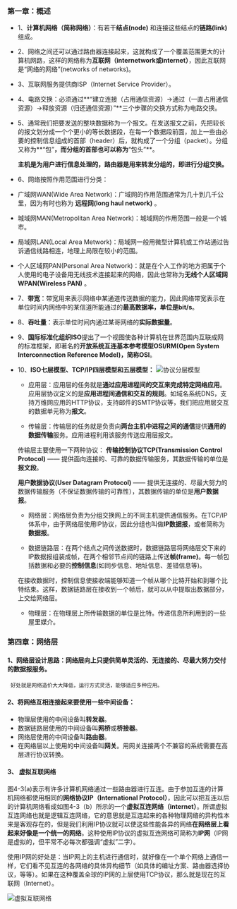 ### 第一章：概述

- 1、**计算机网络（简称网络）**：有若干**结点(node)** 和连接这些结点的**链路(link)** 组成。

- 2、网络之间还可以通过路由器连接起来，这就构成了一个覆盖范围更大的计算机网路，这样的网络称为**互联网（internetwork或internet）**，因此互联网是“网络的网络”(networks of networks)。

- 3、互联网服务提供商ISP（Internet Service Provider）。

- 4、电路交换：必须通过**“建立连接（占用通信资源）→通过（一直占用通信资源）→释放资源（归还通信资源）”**三个步骤的交换方式称为电路交换。

- 5、通常我们把要发送的整块数据称为一个报文。在发送报文之前，先把较长的报文划分成一个个更小的等长数据段，在每一个数据段前面，加上一些由必要的控制信息组成的首部（header）后，就构成了一个分组（packet）。分组又称为**“包”**，而分组的首部也可以称为**“包头”**。

   **主机是为用户进行信息处理的，路由器是用来转发分组的，即进行分组交换。**

- 6、网络按照作用范围进行分类：

 - 广域网WAN(Wide Area Network)：广域网的作用范围通常为几十到几千公里，因为有时也称为 **远程网(long haul network)** 。 
 
 - 城域网MAN(Metropolitan Area Network)：城域网的作用范围一般是一个城市。
 
 - 局域网LAN(Local Area Metwork)：局域网一般用微型计算机或工作站通过告诉通信线路相连，地理上局限在较小的范围。
 
 - 个人区域网PAN(Personal Area Network)：就是在个人工作的地方把属于个人使用的电子设备用无线技术连接起来的网络，因此也常称为**无线个人区域网WPAN(Wireless PAN)** 。
 
- 7、**带宽**：带宽用来表示网络中某通道传送数据的能力，因此网络带宽表示在单位时间内网络中的某信道所能通过的**最高数据率，单位是bit/s**。

- 8、**吞吐量**：表示单位时间内通过某哥网络的**实际数据量**。

- 9、**国际标准化组织ISO**提出了一个视图使各种计算机在世界范围内互联成网的标准框架，即著名的**开放系统互连基本参考模型OSI/RM(Open System Interconnection Reference Model)，简称OSI**。

- 10、**ISO七层模型、TCP/IP四层模型和五层模型：**
  ![协议分层模型](https://github.com/chen-eugene/Interview/blob/master/image/1540114802(1).png)

   - 应用层：应用层的任务就是**通过应用进程间的交互来完成特定网络应用**。应用层协议定义的是**应用进程间通信和交互的规则**。如域名系统DNS，支持万维网应用的HTTP协议，支持邮件的SMTP协议等，我们把应用层交互的数据单元称为**报文**。
 
   - 传输层：传输层的任务就是负责向**两台主机中进程之间的通信**提供**通用的数据传输**服务。应用进程利用该服务传送应用层报文。
  
   传输层主要使用一下两种协议：
   **传输控制协议TCP(Transmission Control Protocol)** —— 提供面向连接的、可靠的数据传输服务，其数据传输的单位是**报文段**。

  **用户数据协议(User Datagram Protocol)** —— 提供无连接的、尽最大努力的数据传输服务（不保证数据传输的可靠性），其数据传输的单位是**用户数据报**。

   - 网络层：网络层负责为分组交换网上的不同主机提供通信服务。在TCP/IP体系中，由于网络层使用IP协议，因此分组也叫做**IP数据报**，或者简称为**数据报**。

   - 数据链路层：在两个结点之间传送数据时，数据链路层将网络层交下来的IP数据报组装成帧，在两个相邻节点间的链路上传送**帧(frame)**。每一帧包括数据和必要的**控制信息**(如同步信息、地址信息、差错信息等)。

   在接收数据时，控制信息使接收端能够知道一个帧从哪个比特开始和到哪个比特结束。这样，数据链路层在接收到一个帧后，就可以从中提取出数据部分，上交给网络层。

   - 物理层：在物理层上所传输数据的单位是比特。传递信息所利用到的一些屋里媒介。


### 第四章：网络层

#### 1、网络层设计思路：网络层向上只提供简单灵活的、无连接的、尽最大努力交付的数据报服务。

     好处就是网络造价大大降低，运行方式灵活，能够适应多种应用。
     
#### 2、将网络互相连接起来要使用一些中间设备：
 
  - 物理层使用的中间设备叫**转发器**。
  - 数据链路层使用的中间设备叫**网桥**或**桥接器**。
  - 网络层使用的中间设备叫**路由器**。
  - 在网络层以上使用的中间设备叫**网关**。用网关连接两个不兼容的系统需要在高层进行协议转换。

#### 3、 虚拟互联网络

   图4-3(a)表示有许多计算机网络通过一些路由器进行互连。由于参加互连的计算机网络都使用相同的**网络协议IP（International Protocol）**，因此可以把互连以后的计算机网络看成如图4-3（b）所示的一个**虚拟互连网络（internet）**。所谓虚拟互连网络也就是逻辑互连网络，它的意思就是互连起来的各种物理网络的异构性本来是客观存在的，但是我们利用IP协议就可以使这些性能各异的网络**在网络层上看起来好像是一个统一的网络**。这种使用IP协议的虚拟互连网络可简称为**IP网**（IP网是虚拟的，但平常不必每次都强调“虚拟”二字）。
    
   使用IP网的好处是：当IP网上的主机进行通信时，就好像在一个单个网络上通信一样，它们看不见互连的各网络的具体异构细节（如具体的编址方案、路由器选择协议，等等）。如果在这种覆盖全球的IP网的上层使用TCP协议，那么就是现在的互联网（Internet）。   
   
![虚拟互联网络](https://github.com/chen-eugene/Interview/blob/master/image/84734854472343465496.png)





















